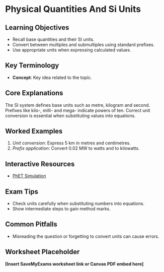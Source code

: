 # Physical Quantities And Si Units

## Learning Objectives
- Recall base quantities and their SI units.
- Convert between multiples and submultiples using standard prefixes.
- Use appropriate units when expressing calculated values.

## Key Terminology
- **Concept**: Key idea related to the topic.

## Core Explanations
The SI system defines base units such as metre, kilogram and second. Prefixes like kilo-, milli- and mega- indicate powers of ten. Correct unit conversion is essential when substituting values into equations.

## Worked Examples
1. *Unit conversion*: Express 5 km in metres and centimetres.
2. *Prefix application*: Convert 0.02 MW to watts and to kilowatts.

## Interactive Resources
- [PhET Simulation](https://phet.colorado.edu/)

## Exam Tips
- Check units carefully when substituting numbers into equations.
- Show intermediate steps to gain method marks.

## Common Pitfalls
- Misreading the question or forgetting to convert units can cause errors.

## Worksheet Placeholder
**[Insert SaveMyExams worksheet link or Canvas PDF embed here]**
